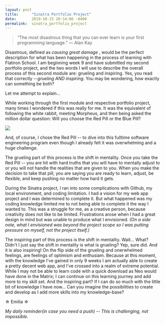 ```yaml
---
layout: post
title:      "Sinatra Portfolio Project"
date:       2019-10-15 20:14:06 -0400
permalink:  sinatra_portfolio_project
---
```


> “The most disastrous thing that you can ever learn is your first programming language.”
― Alan Kay


Disastrous, defined as *causing great damage* , would be the perfect description for what has been happening in the process of learning with Flatiron School. I am beginning week 9 and have submitted my second portfolio project, and the two words I will use to describe the overall process of this second module are: grueling and inspiring.  Yes, you read that correctly --*grueling AND inspiring*.  You may be wondering, how exactly can something be both? 

Let me attempt to explain...

While working through the first module and respective portfolio project, many times I wondered if this was really for me.  It was the equivalent of following the white rabbit, meeting Morpheus, and then being asked the million dollar question: Will you choose the Red Pill or the Blue Pill?

![](http://www.allenandballard.com/wp-content/uploads/sites/2319/2016/02/Red-Pill-Vs-Blue-Pill.png)

And, of course, I chose the Red Pill -- to dive into this fulltime software engineering program even though I already felt it was overwhelming and a huge challenge.

The grueling part of this process is the shift in mentality.  Once you take the Red Pill -- you are hit with hard truths that you will have to mentally adjust to or you will not handle the realities that are given to you.  When you make the decision to take that pill, you are saying you are ready to learn, adjust, be flexible, and keep pushing no matter how hard it gets. 

During the Sinatra project, I ran into some complications with Github, my local environment, and coding limitation. I had a vision for my web app project and I was determined to complete it.  But what happened was my coding knowledge limited me to not being able to complete it the way I wanted to.  This was a struggle for me, as a creative person, because creativity does not like to be limited. Frustrations arose when I had a great design in mind but was unable to produce what I envisioned. *(On a side note, what I envisioned was beyond the project scope so I was putting pressure on myself, not the project itself.)*


The inspiring part of this process is the shift in mentality.  Wait... What?  Didn't I just say the shift in mentality is what is grueling?  Yep, sure did.  And it is also inspiring! On the flip side of the grueling and onerwhelmed feelings, are feelings of optimism and enthusiam.  Because at this moment, with the knowledge I've gained in only 9 weeks I am actually able to create a pretty decent web app, and I've crossed into a realm of extreme potential.  While I may not be able to learn code with a quick download as Neo would have done in the Matrix; I can continue on this learning journey and add more to my skill set.  And the inspiring part?  If I can do so much with the little bit of knowledge I have now... Can you imagine the possibilities to create and develop as I add more skills into my knowledge-base?




☆ Emilia ☆

*My daily reminder(in case you need a push) -- This is challenging, not impossible.*
